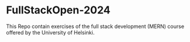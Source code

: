 # FullStackOpen-2024
This Repo contain exercises of the full stack development (MERN) course offered by the University of Helsinki.
